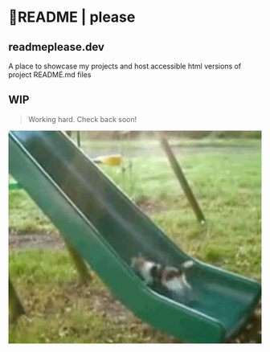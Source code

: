 # 📓README | please
## readmeplease.dev
A place to showcase my projects and host accessible html versions of project README.md files

## WIP 
> Working hard. Check back soon!
<img src="https://github.com/Mary-Tyler-Moore/readme-gifs/blob/master/random/fml.gif?raw=true" width="600" />
